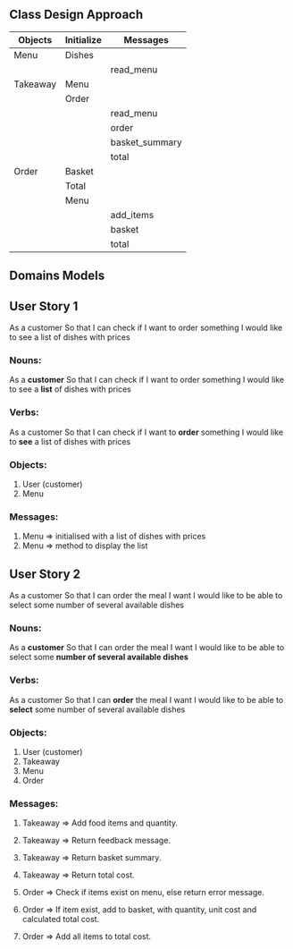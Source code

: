 ## Class Design Approach

| **Objects** | **Initialize**    | **Messages**
|-------------|-------------------|--------------|
| Menu        | Dishes            |              |
|             |                   |read_menu     |
|Takeaway     |Menu               |              |
|             |Order              |              |
|             |                   |read_menu     |
|             |                   |order         |
|             |                   |basket_summary|
|             |                   |total         |
|Order        |Basket             |              |
|             |Total              |              |
|             |Menu               |              |
|             |                   |add_items     |
|             |                   |basket        |
|             |                   |total        ||



## Domains Models

## User Story 1
As a customer
So that I can check if I want to order something
I would like to see a list of dishes with prices

### Nouns:
As a **customer**
So that I can check if I want to order something
I would like to see a **list** of dishes with prices
### Verbs:
As a customer
So that I can check if I want to **order** something
I would like to **see** a list of dishes with prices
### Objects:
1. User (customer)
2. Menu
### Messages:
1. Menu => initialised with a list of dishes with prices
2. Menu => method to display the list

## User Story 2
As a customer
So that I can order the meal I want
I would like to be able to select some number of several available dishes
### Nouns:
As a **customer**
So that I can order the meal I want
I would like to be able to select some **number of several available dishes**
### Verbs:
As a customer
So that I can **order** the meal I want
I would like to be able to **select** some number of several available dishes
### Objects:
1. User (customer)
2. Takeaway
3. Menu
4. Order

### Messages:
1. Takeaway => Add food items and quantity.
2. Takeaway => Return feedback message.
3. Takeaway => Return basket summary.
4. Takeaway => Return total cost.

5. Order => Check if items exist on menu, else return error message.
6. Order => If item exist, add to basket, with quantity, unit cost and calculated total cost.
7. Order => Add all items to total cost.
